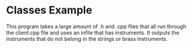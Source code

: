 # Classes Example

This program takes a large amount of .h and .cpp files that all run through the client.cpp file and uses an infile that has instruments. It outputs the instruments that do not belong in the strings or brass instruments. 
